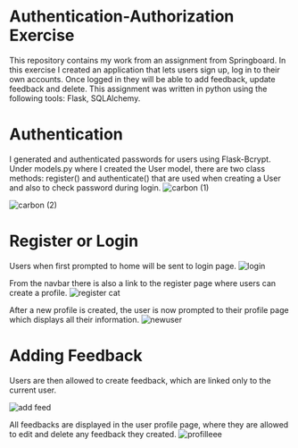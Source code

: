 # Authentication-Authorization Exercise

This repository contains my work from an assignment from Springboard. In this exercise I created an application that lets users sign up, log in to their own accounts. Once logged in they will be able to add feedback, update feedback and delete. This assignment was written in python using the following tools: Flask, SQLAlchemy. 


# Authentication
I generated and authenticated passwords for users using Flask-Bcrypt. Under models.py where I created the User  model, there are two class methods: register() and authenticate() that are used when creating a User and also to check password during login. 
![carbon (1)](https://user-images.githubusercontent.com/97858179/164064024-3b3c45f1-3b10-4298-9b05-3c08c6fff376.png)

![carbon (2)](https://user-images.githubusercontent.com/97858179/164064248-54a7d982-ee08-4f68-beb0-6b924e932198.png)
# Register or Login
Users when first prompted to home will be sent to login page. 
![login](https://user-images.githubusercontent.com/97858179/164064448-1b80404a-031b-4882-88fc-49a206c42ee6.PNG)

From the navbar there is also a link to the register page where users can create a profile.
![register cat](https://user-images.githubusercontent.com/97858179/164064495-20d40896-b496-4695-acae-5af48452e5ea.PNG)

After a new profile is created, the user is now prompted to their profile page which displays all their information.
![newuser](https://user-images.githubusercontent.com/97858179/165264126-64a2347d-c43d-4563-b14e-4dcb4395ad4f.PNG)

# Adding Feedback
Users are then allowed to create feedback, which are linked only to the current user. 

![add feed](https://user-images.githubusercontent.com/97858179/164064847-db056500-fde1-4766-abf2-910c059b05a8.PNG)

All feedbacks are displayed in the user profile page, where they are allowed to edit and delete any feedback they created.
![profilleee](https://user-images.githubusercontent.com/97858179/164064882-63db3927-24e5-4a79-9742-5fea6192686f.PNG)